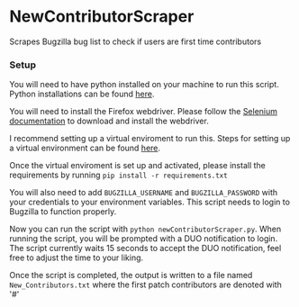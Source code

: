 # NewContributorScraper
Scrapes Bugzilla bug list to check if users are first time contributors

### Setup
You will need to have python installed on your machine to run this script. Python installations can be found [here](https://www.python.org/downloads/).

You will need to install the Firefox webdriver. Please follow the [Selenium documentation](https://www.selenium.dev/documentation/webdriver/getting_started/install_drivers/) to download and install the webdriver.

I recommend setting up a virtual enviroment to run this. Steps for setting up a virtual environment can be found [here](https://docs.python.org/3/library/venv.html).

Once the virtual enviroment is set up and activated, please install the requirements by running `pip install -r requirements.txt`

You will also need to add `BUGZILLA_USERNAME` and `BUGZILLA_PASSWORD` with your credentials to your environment variables. This script needs to login to Bugzilla to function properly. 

Now you can run the script with `python newContributorScraper.py`. When running the script, you will be prompted with a DUO notification to login. The script currently waits 15 seconds to accept the DUO notification, feel free to adjust the time to your liking. 

Once the script is completed, the output is written to a file named `New_Contributors.txt` where the first patch contributors are denoted with '#'

